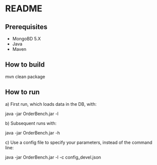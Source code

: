 README
======

Prerequisites
-------------

- MongoBD 5.X
- Java
- Maven


How to build
------------

mvn clean package


How to run
----------

a) First run, which loads data in the DB, with:

java -jar OrderBench.jar -l


b) Subsequent runs with:

java -jar OrderBench.jar -h

c) Use a config file to specify your parameters, instead of the command line:

java -jar OrderBench.jar -l -c config_devel.json



